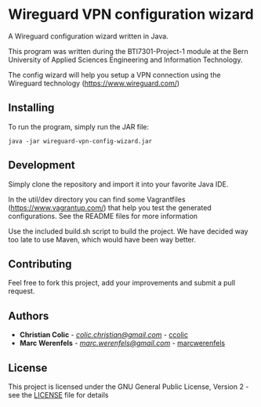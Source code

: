 # Wireguard VPN configuration wizard

A Wireguard configuration wizard written in Java.

This program was written during the BTI7301-Project-1 module at the Bern University of Applied Sciences Engineering and Information Technology.

The config wizard will help you setup a VPN connection using the Wireguard technology (https://www.wireguard.com/)

## Installing

To run the program, simply run the JAR file:

```
java -jar wireguard-vpn-config-wizard.jar
```

## Development

Simply clone the repository and import it into your favorite Java IDE.

In the util/dev directory you can find some Vagrantfiles (https://www.vagrantup.com/) that help you test the generated configurations. See the README files for more information

Use the included build.sh script to build the project. We have decided way too late to use Maven, which would have been way better.

## Contributing

Feel free to fork this project, add your improvements and submit a pull request.

## Authors

* **Christian Colic** - *colic.christian@gmail.com* - [ccolic](https://github.com/ccolic)
* **Marc Werenfels** - *marc.werenfels@gmail.com* - [marcwerenfels](https://github.com/marcwerenfels)

## License

This project is licensed under the GNU General Public License, Version 2 - see the [LICENSE](LICENSE) file for details

